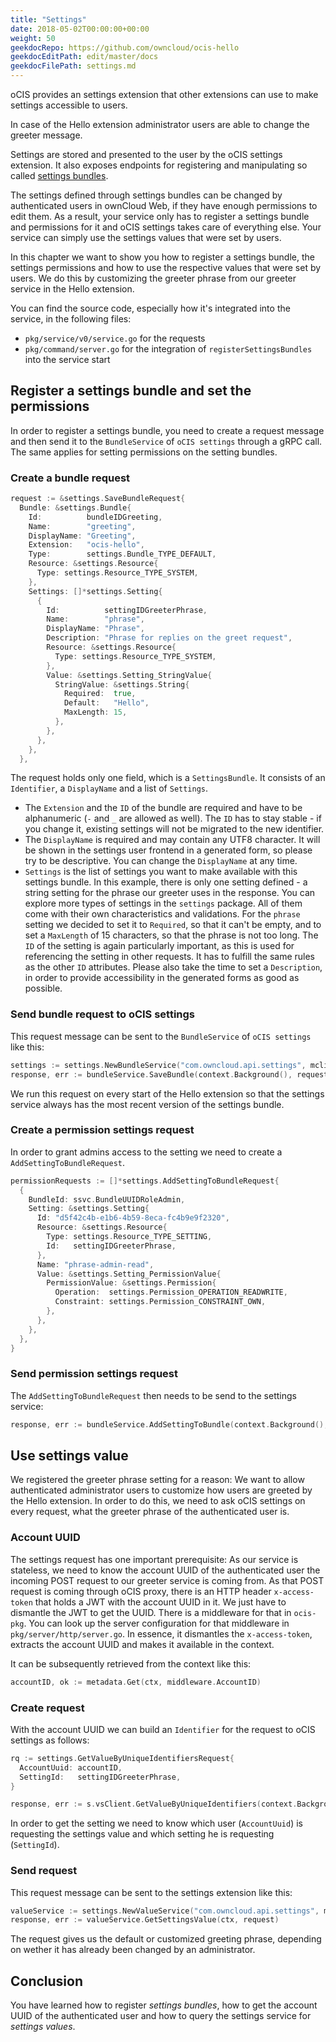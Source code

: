 ```yaml
---
title: "Settings"
date: 2018-05-02T00:00:00+00:00
weight: 50
geekdocRepo: https://github.com/owncloud/ocis-hello
geekdocEditPath: edit/master/docs
geekdocFilePath: settings.md
---
```


oCIS provides an settings extension that other extensions can use to make settings accessible to users.

In case of the Hello extension administrator users are able to change the greeter message.

Settings are stored and presented to the user by the oCIS settings extension. It also exposes endpoints for registering and manipulating so called
[settings bundles](https://owncloud.dev/extensions/settings/bundles/).

The settings defined through settings bundles can be changed by authenticated users in ownCloud Web, if they have enough permissions to edit them. As a result, your service only has to register a settings bundle and permissions for it and oCIS settings takes care of everything else. Your service can simply use the settings values that were set by users.

In this chapter we want to show you how to register a settings bundle, the settings permissions and how to use the respective values that were set by users. We do this by customizing the greeter phrase from our greeter service in the Hello extension.

You can find the source code, especially how it's integrated into the service, in the following files:
- `pkg/service/v0/service.go` for the requests
- `pkg/command/server.go` for the integration of `registerSettingsBundles` into the service start

## Register a settings bundle and set the permissions
In order to register a settings bundle, you need to create a request message and then send it
to the `BundleService` of `oCIS settings` through a gRPC call. The same applies for setting permissions on the setting bundles.

### Create a bundle request

```go
request := &settings.SaveBundleRequest{
  Bundle: &settings.Bundle{
    Id:          bundleIDGreeting,
    Name:        "greeting",
    DisplayName: "Greeting",
    Extension:   "ocis-hello",
    Type:        settings.Bundle_TYPE_DEFAULT,
    Resource: &settings.Resource{
      Type: settings.Resource_TYPE_SYSTEM,
    },
    Settings: []*settings.Setting{
      {
        Id:          settingIDGreeterPhrase,
        Name:        "phrase",
        DisplayName: "Phrase",
        Description: "Phrase for replies on the greet request",
        Resource: &settings.Resource{
          Type: settings.Resource_TYPE_SYSTEM,
        },
        Value: &settings.Setting_StringValue{
          StringValue: &settings.String{
            Required:  true,
            Default:   "Hello",
            MaxLength: 15,
          },
        },
      },
    },
  },

```
The request holds only one field, which is a `SettingsBundle`. It consists of an `Identifier`, a `DisplayName`
and a list of `Settings`.
- The `Extension` and the `ID` of the bundle are required and have to be
alphanumeric (`-` and `_` are allowed as well). The `ID` has to stay stable - if you change it, existing settings will not be migrated to the new identifier.
- The `DisplayName` is required and may contain any UTF8 character. It will be shown in the settings user frontend in a generated form, so please try to be descriptive. You can change the `DisplayName` at any time.
- `Settings` is the list of settings you want to make available with this settings bundle. In this example, there
is only one setting defined - a string setting for the phrase our greeter uses in the response. You can explore
more types of settings in the `settings` package. All of them come with their own characteristics and validations. For the `phrase` setting we decided to set it to `Required`, so that it can't be empty, and to set a `MaxLength` of 15 characters, so that the phrase is not too long. The `ID` of the setting is again particularly important, as this is used for referencing the setting in other requests. It has to fulfill the same rules as the other `ID` attributes. Please also take the time to set a `Description`, in order to provide accessibility in the generated forms as good as possible.

### Send bundle request to oCIS settings
This request message can be sent to the `BundleService` of `oCIS settings` like this:
```go
settings := settings.NewBundleService("com.owncloud.api.settings", mclient.DefaultClient)
response, err := bundleService.SaveBundle(context.Background(), request)
```

We run this request on every start of the Hello extension so that the settings service always has the most recent version of the settings bundle.

### Create a permission settings request
In order to grant admins access to the setting we need to create a `AddSettingToBundleRequest`.

```go
permissionRequests := []*settings.AddSettingToBundleRequest{
  {
    BundleId: ssvc.BundleUUIDRoleAdmin,
    Setting: &settings.Setting{
      Id: "d5f42c4b-e1b6-4b59-8eca-fc4b9e9f2320",
      Resource: &settings.Resource{
        Type: settings.Resource_TYPE_SETTING,
        Id:   settingIDGreeterPhrase,
      },
      Name: "phrase-admin-read",
      Value: &settings.Setting_PermissionValue{
        PermissionValue: &settings.Permission{
          Operation:  settings.Permission_OPERATION_READWRITE,
          Constraint: settings.Permission_CONSTRAINT_OWN,
        },
      },
    },
  },
}
```

### Send permission settings request
The `AddSettingToBundleRequest` then needs to be send to the settings service:

```go
response, err := bundleService.AddSettingToBundle(context.Background(), permissionRequests[i])
```

## Use settings value

We registered the greeter phrase setting for a reason: We want to allow authenticated administrator users to customize how users are greeted by the Hello extension. In order to do this, we need to ask oCIS settings on every request, what the greeter phrase of the authenticated user is.

### Account UUID
The settings request has one important prerequisite: As our service is stateless, we need to know the account UUID of the authenticated user the incoming POST request to our greeter service is coming from.
As that POST request is coming through oCIS proxy, there is an HTTP header `x-access-token` that holds a JWT with the account UUID in it. We just have to dismantle the JWT to get the UUID. There is a middleware for that in `ocis-pkg`. You can look up the server configuration for that middleware in `pkg/server/http/server.go`.
In essence, it dismantles the `x-access-token`, extracts the account UUID and makes it available in the context.

It can be subsequently retrieved from the context like this:
```go
accountID, ok := metadata.Get(ctx, middleware.AccountID)
```

### Create request
With the account UUID we can build an `Identifier` for the request to oCIS settings as follows:
```go
rq := settings.GetValueByUniqueIdentifiersRequest{
  AccountUuid: accountID,
  SettingId:   settingIDGreeterPhrase,
}

response, err := s.vsClient.GetValueByUniqueIdentifiers(context.Background(), &rq)
```
In order to get the setting we need to know which user (`AccountUuid`) is requesting the settings value and which setting he is requesting (`SettingId`).

### Send request
This request message can be sent to the settings extension like this:

```go
valueService := settings.NewValueService("com.owncloud.api.settings", mclient.DefaultClient)
response, err := valueService.GetSettingsValue(ctx, request)
```

The request gives us the default or customized greeting phrase, depending on wether it has already been changed by an administrator.

## Conclusion
You have learned how to register *settings bundles*, how to get the account UUID of the authenticated user and how to query the settings service for *settings values*.
